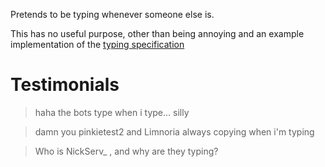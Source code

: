 Pretends to be typing whenever someone else is.

This has no useful purpose, other than being annoying and
an example implementation of the [typing specification](
https://ircv3.net/specs/client-tags/typing)

# Testimonials

> haha the bots type when i type... silly

> damn you pinkietest2 and Limnoria
> always copying when i'm typing

> Who is NickServ_ , and why are they typing?
